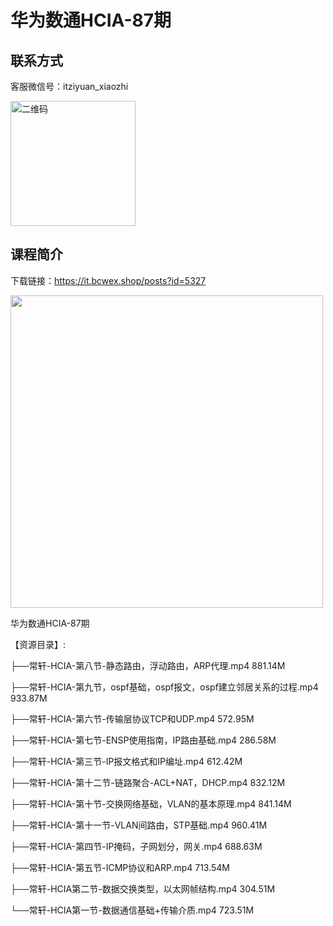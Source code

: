 # 华为数通HCIA-87期

## 联系方式

客服微信号：itziyuan_xiaozhi

<img src="https://ziyuanyun.oss-cn-guangzhou.aliyuncs.com/common/20240614073449/666b82192834a.jpg" width="200" height="200" alt="二维码">

## 课程简介

下载链接：https://it.bcwex.shop/posts?id=5327

<img src="https://ziyuanyun.oss-cn-guangzhou.aliyuncs.com/yun/20241201161335/674c1aaf66517.jpg" width="500" alt="">

  华为数通HCIA-87期



 【资源目录】:

 ├──常轩-HCIA-第八节-静态路由，浮动路由，ARP代理.mp4 881.14M

 ├──常轩-HCIA-第九节，ospf基础，ospf报文，ospf建立邻居关系的过程.mp4 933.87M

 ├──常轩-HCIA-第六节-传输层协议TCP和UDP.mp4 572.95M

 ├──常轩-HCIA-第七节-ENSP使用指南，IP路由基础.mp4 286.58M

 ├──常轩-HCIA-第三节-IP报文格式和IP编址.mp4 612.42M

 ├──常轩-HCIA-第十二节-链路聚合-ACL+NAT，DHCP.mp4 832.12M

 ├──常轩-HCIA-第十节-交换网络基础，VLAN的基本原理.mp4 841.14M

 ├──常轩-HCIA-第十一节-VLAN间路由，STP基础.mp4 960.41M

 ├──常轩-HCIA-第四节-IP掩码，子网划分，网关.mp4 688.63M

 ├──常轩-HCIA-第五节-ICMP协议和ARP.mp4 713.54M

 ├──常轩-HCIA第二节-数据交换类型，以太网帧结构.mp4 304.51M

 └──常轩-HCIA第一节-数据通信基础+传输介质.mp4 723.51M

  